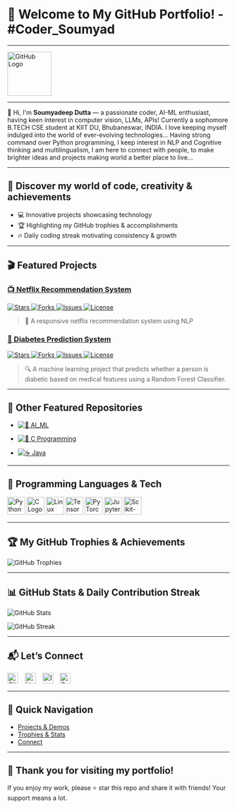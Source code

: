 # 🎉 Welcome to My GitHub Portfolio! - #Coder_Soumyad 
---

<img src="https://github.githubassets.com/images/modules/logos_page/GitHub-Mark.png" alt="GitHub Logo" width="100"/>

---

👋 Hi, I'm **Soumyadeep Dutta** — a passionate coder, AI-ML enthusiast, having keen interest in computer vision, LLMs, APIs! Currently a sophomore B.TECH CSE student at KIIT DU, Bhubaneswar, INDIA. I love keeping myself indulged into the world of ever-evolving technologies... Having strong command over Python programming, I keep interest in NLP and Cognitive thinking and multilingualism, I am here to connect with people, to make brighter ideas and projects making world a better place to live...

---

## 🌟 Discover my world of code, creativity & achievements

- 💻 Innovative projects showcasing technology  
- 🏆 Highlighting my GitHub trophies & accomplishments  
- 🔥 Daily coding streak motivating consistency & growth

---

## 🎬 Featured Projects

### [📺 Netflix Recommendation System](https://github.com/Soumyad0670/Netflix-Recommendation-System)

<a href="https://github.com/Soumyad0670/Netflix-Recommendation-System/stargazers" target="_blank">
  <img src="https://img.shields.io/github/stars/Soumyad0670/Netflix-Recommendation-System?style=social" alt="Stars"/>
</a>

<a href="https://github.com/Soumyad0670/Netflix-Recommendation-System/network/members" target="_blank">
  <img src="https://img.shields.io/github/forks/Soumyad0670/Netflix-Recommendation-System?style=social" alt="Forks"/>
</a>

<a href="https://github.com/Soumyad0670/Netflix-Recommendation-System/issues" target="_blank">
  <img src="https://img.shields.io/github/issues/Soumyad0670/Netflix-Recommendation-System" alt="Issues"/>
</a>

<a href="https://github.com/Soumyad0670/Netflix-Recommendation-System/blob/main/LICENSE" target="_blank">
  <img src="https://img.shields.io/github/license/Soumyad0670/Netflix-Recommendation-System" alt="License"/>
</a>

> 🎥 A responsive netflix recommendation system using NLP

### [🧠 Diabetes Prediction System](https://github.com/Soumyad0670/Diabetes_Prediction_System)

  <a href="https://github.com/Soumyad0670/Diabetes_Prediction_System/stargazers" target="_blank">
    <img src="https://img.shields.io/github/stars/Soumyad0670/Diabetes_Prediction_System?style=social" alt="Stars"/>
  </a>
  
  <a href="https://github.com/Soumyad0670/Diabetes_Prediction_System/network/members" target="_blank">
    <img src="https://img.shields.io/github/forks/Soumyad0670/Diabetes_Prediction_System?style=social" alt="Forks"/>
  </a>
  
  <a href="https://github.com/Soumyad0670/Diabetes_Prediction_System/issues" target="_blank">
    <img src="https://img.shields.io/github/issues/Soumyad0670/Diabetes_Prediction_System" alt="Issues"/>
  </a>
  
 <a href="https://github.com/Soumyad0670/Diabetes_Prediction_System/blob/main/LICENSE" target="_blank">
    <img src="https://img.shields.io/github/license/Soumyad0670/Diabetes_Prediction_System" alt="License"/>
 </a>

> 🔍 A machine learning project that predicts whether a person is diabetic based on medical features using a Random Forest Classifier.

---

## 🚀 Other Featured Repositories

- [![🧠 AI_ML](https://img.shields.io/badge/GitHub-AI__ML-181717?style=flat&logo=github)](https://github.com/Soumyad0670/AI_ML)

- [![🔣 C Programming](https://img.shields.io/badge/GitHub-C-181717?style=flat&logo=github)](https://github.com/Soumyad0670/C)

- [![☕ Java](https://img.shields.io/badge/GitHub-Java-181717?style=flat&logo=github)](https://github.com/Soumyad0670/Java)

---

## 🤖 Programming Languages & Tech 
<p>
  <img src="https://www.python.org/static/opengraph-icon-200x200.png" alt="Python Logo" width="40"/>
 
  <img src="https://upload.wikimedia.org/wikipedia/commons/1/19/C_Logo.png" alt="C Logo" width="40"/> 
  <img src="https://upload.wikimedia.org/wikipedia/commons/thumb/3/35/Tux.svg/120px-Tux.svg.png" alt="Linux Logo" width="40"/>
  <img src="https://upload.wikimedia.org/wikipedia/commons/thumb/2/2d/Tensorflow_logo.svg/120px-Tensorflow_logo.svg.png" alt="TensorFlow Logo" width="40"/>
  <img src="https://upload.wikimedia.org/wikipedia/commons/9/96/Pytorch_logo.png" alt="PyTorch Logo" width="40"/>
  <img src="https://upload.wikimedia.org/wikipedia/commons/thumb/3/38/Jupyter_logo.svg/120px-Jupyter_logo.svg.png" alt="Jupyter Logo" width="40"/>
  <img src="https://upload.wikimedia.org/wikipedia/commons/thumb/0/05/Scikit_learn_logo_small.svg/120px-Scikit_learn_logo_small.svg.png" alt="Scikit-learn Logo" width="40"/>
</p>

---

## 🏆 My GitHub Trophies & Achievements

![GitHub Trophies](https://github-profile-trophy.vercel.app/?username=Soumyad0670&theme=radical&row=1&column=7)

---

## 📊 GitHub Stats & Daily Contribution Streak

![GitHub Stats](https://github-readme-stats.vercel.app/api?username=Soumyad0670&show_icons=true&theme=radical)

![GitHub Streak](https://github-readme-streak-stats.herokuapp.com/?user=Soumyad0670&theme=radical)

---

## 📬 Let’s Connect

[<img src="https://github.githubassets.com/images/modules/logos_page/GitHub-Mark.png" alt="GitHub" width="24"/>](https://github.com/Soumyad0670) &nbsp;&nbsp;
[<img src="https://cdn-icons-png.flaticon.com/512/174/174857.png" alt="LinkedIn" width="24"/>](https://www.linkedin.com/in/soumyadeep-dutta-609b66334) &nbsp;&nbsp;
[<img src="https://cdn-icons-png.flaticon.com/512/174/174855.png" alt="Instagram" width="24"/>](https://www.instagram.com/_waltz_soumyad_001) &nbsp;&nbsp;
<a href="mailto:soumyadeep0989@gmail.com"> 
  <img src="https://upload.wikimedia.org/wikipedia/commons/4/4e/Gmail_Icon.png" alt="Gmail" width="24" />
</a>

---

## 🚀 Quick Navigation

- [Projects & Demos](#-discover-my-world-of-code-creativity--achievements)
- [Trophies & Stats](#-my-github-trophies--achievements)
- [Connect](#-lets-connect)

---

## 🎉 Thank you for visiting my portfolio!

If you enjoy my work, please ⭐ star this repo and share it with friends! Your support means a lot.

<p align="center">
